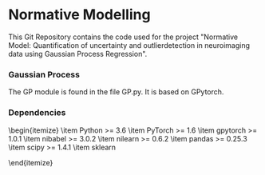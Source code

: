 # Normative Modelling
This Git Repository contains the code used for the project "Normative Model: Quantification of uncertainty and outlierdetection in neuroimaging data using Gaussian Process Regression".

### Gaussian Process
The GP module is found in the file GP.py. It is based on GPytorch. 


### Dependencies
\begin{itemize}
\item Python >= 3.6
\item PyTorch >= 1.6
\item gpytorch >= 1.0.1
\item nibabel >= 3.0.2
\item nilearn >= 0.6.2
\item pandas >= 0.25.3
\item scipy >= 1.4.1
\item sklearn


\end{itemize}

